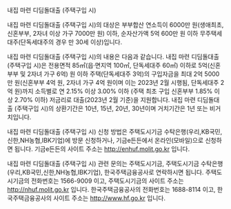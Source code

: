 내집 마련 디딤돌대출 (주택구입 시)


내집 마련 디딤돌대출 (주택구입 시)의 대상은 부부합산 연소득이 6000만 원(생애최초, 신혼부부, 2자녀 이상 가구 7000만 원) 이하, 순자산가액 5억 600만 원 이하 무주택세대주(단독세대주의 경우 만 30세 이상)입니다.


내집 마련 디딤돌대출 (주택구입 시)의 내용은 다음과 같습니다.
내집 마련 디딤돌대출 (주택구입 시)은 전용면적 85㎡(읍·면지역 100㎡, 단독세대주 60㎡) 이하로 5억(신혼부부 및 2자녀 가구 6억) 원 이하 주택(단독세대주 3억)의 구입자금을 최대 2억 5000만 원(신혼부부 4억 원, 2자녀 가구 4억 원이며 이는 2023년 2월 시행됨, 단독세대주 2억 원)까지 소득별로 연 2.15% 이상 3.00% 이하 (주택 최초 구입 신혼부부 1.85% 이상 2.70% 이하) 저금리로 대출(2023년 2월 기준)을 지원합니다.
내집 마련 디딤돌대출 (주택구입 시)의 상환기간은 10년, 15년, 20년, 30년이며 거치기간은 1년 또는 비거치입니다.


내집 마련 디딤돌대출 (주택구입 시) 신청 방법은 주택도시기금 수탁은행(우리,KB국민,신한,NH농협,IBK기업)에 방문 신청하거나, 기금e든든에서 온라인(모바일)으로 신청하면 됩니다. 기금e든든의 사이트 주소는 http://enhuf.molit.go.kr 입니다.


내집 마련 디딤돌대출 (주택구입 시) 관련 문의는 주택도시기금, 주택도시기금 수탁은행(우리,KB국민,신한,NH농협,IBK기업), 한국주택금융공사로 연락하시면 됩니다. 주택도시기금의 전화번호는 1566-9009 이고, 주택도시기금의 사이트 주소는 http://nhuf.molit.go.kr 입니다.
한국주택금융공사의 전화번호는 1688-8114 이고, 한국주택금융공사의 사이트 주소는 http://www.hf.go.kr 입니다.